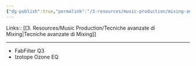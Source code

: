 ```yaml
---
{"dg-publish":true,"permalink":"/3-resources/music-production/mixing-and-mastering/eq-matching/"}
---
```


Links:: [[3. Resources/Music Production/Tecniche avanzate di Mixing\|Tecniche avanzate di Mixing]]

---

- FabFilter Q3
- Izotope Ozone EQ

